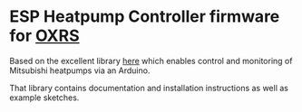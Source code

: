 # ESP Heatpump Controller firmware for [OXRS](https://oxrs.io)

Based on the excellent library [here](https://github.com/SwiCago/HeatPump) which enables control and monitoring of Mitsubishi heatpumps via an Arduino.

That library contains documentation and installation instructions as well as example sketches.
